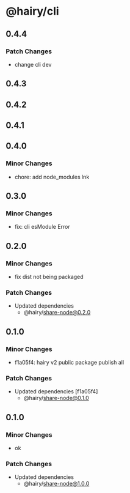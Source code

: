 # @hairy/cli

## 0.4.4

### Patch Changes

- change cli dev

## 0.4.3

## 0.4.2

## 0.4.1

## 0.4.0

### Minor Changes

- chore: add node_modules lnk

## 0.3.0

### Minor Changes

- fix: cli esModule Error

## 0.2.0

### Minor Changes

- fix dist not being packaged

### Patch Changes

- Updated dependencies
  - @hairy/share-node@0.2.0

## 0.1.0

### Minor Changes

- f1a05f4: hairy v2 public package publish all

### Patch Changes

- Updated dependencies [f1a05f4]
  - @hairy/share-node@0.1.0

## 0.1.0

### Minor Changes

- ok

### Patch Changes

- Updated dependencies
  - @hairy/share-node@1.0.0
